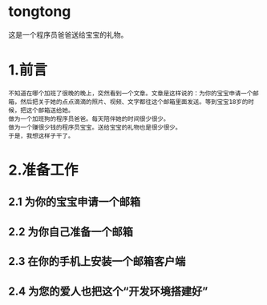 # tongtong
这是一个程序员爸爸送给宝宝的礼物。
# 1.前言
	不知道在哪个加班了很晚的晚上，突然看到一个文章。文章是这样说的：为你的宝宝申请一个邮箱，然后把关于她的点点滴滴的照片、视频、文字都往这个邮箱里面发送。等到宝宝18岁的时候，把这个邮箱送给她。
	做为一个加班狗的程序员爸爸。每天陪伴她的时间很少很少。
	做为一个赚很少钱的程序员宝宝。送给宝宝的礼物也是很少很少。
	于是，我想这样子干了。
# 2.准备工作
## 2.1 为你的宝宝申请一个邮箱
## 2.2 为你自己准备一个邮箱
## 2.3 在你的手机上安装一个邮箱客户端
## 2.4 为您的爱人也把这个“开发环境搭建好”

